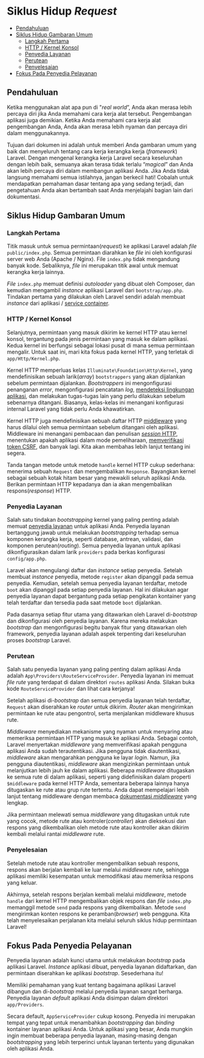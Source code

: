 # Siklus Hidup _Request_

- [Pendahuluan](#introduction)
- [Siklus Hidup Gambaran Umum](#lifecycle-overview)
  - [Langkah Pertama](#first-steps)
  - [HTTP / Kernel Konsol](#http-console-kernels)
  - [Penyedia Layanan](#service-providers)
  - [Perutean](#routing)
  - [Penyelesaian](#finishing-up)
- [Fokus Pada Penyedia Pelayanan](#focus-on-service-providers)

<a name="introduction"></a>

## Pendahuluan

Ketika menggunakan alat apa pun di "_real world_”, Anda akan merasa lebih percaya diri jika Anda memahami cara kerja alat tersebut. Pengembangan aplikasi juga demikian. Ketika Anda memahami cara kerja alat pengembangan Anda, Anda akan merasa lebih nyaman dan percaya diri dalam menggunakannya.

Tujuan dari dokumen ini adalah untuk memberi Anda gambaran umum yang baik dan menyeluruh tentang cara kerja kerangka kerja (_framework_) Laravel. Dengan mengenal kerangka kerja Laravel secara keseluruhan dengan lebih baik, semuanya akan terasa tidak terlalu “_magical_” dan Anda akan lebih percaya diri dalam membangun aplikasi Anda. Jika Anda tidak langsung memahami semua istilahnya, jangan berkecil hati! Cobalah untuk mendapatkan pemahaman dasar tentang apa yang sedang terjadi, dan pengetahuan Anda akan bertambah saat Anda menjelajahi bagian lain dari dokumentasi.

<a name="lifecycle-overview"></a>

## Siklus Hidup Gambaran Umum

<a name="first-steps"></a>

### Langkah Pertama

Titik masuk untuk semua permintaan(_request_) ke aplikasi Laravel adalah _file_ `public/index.php`. Semua permintaan diarahkan ke _file_ ini oleh konfigurasi server web Anda (Apache / Nginx). File `index.php` tidak mengandung banyak kode. Sebaliknya, _file_ ini merupakan titik awal untuk memuat kerangka kerja lainnya.

_File_ `index.php` memuat definisi _autoloader_ yang dibuat oleh Composer, dan kemudian mengambil _instance_ aplikasi Laravel dari `bootstrap/app.php`. Tindakan pertama yang dilakukan oleh Laravel sendiri adalah membuat _instance_ dari aplikasi / [service container](/docs/{{version}}/container).

<a name="http-console-kernels"></a>

### HTTP / Kernel Konsol

Selanjutnya, permintaan yang masuk dikirim ke kernel HTTP atau kernel konsol, tergantung pada jenis permintaan yang masuk ke dalam aplikasi. Kedua kernel ini berfungsi sebagai lokasi pusat di mana semua permintaan mengalir. Untuk saat ini, mari kita fokus pada kernel HTTP, yang terletak di `app/Http/Kernel.php`.

Kernel HTTP memperluas kelas `Illuminate\Foundation\Http\Kernel`, yang mendefinisikan sebuah larik(_array_) `bootstrappers` yang akan dijalankan sebelum permintaan dijalankan. _Bootstrappers_ ini mengonfigurasi penanganan _error_, mengonfigurasi pencatatan _log_, [mendeteksi lingkungan aplikasi](/docs/{{version}}/konfigurasi#konfigurasi-lingkungan), dan melakukan tugas-tugas lain yang perlu dilakukan sebelum sebenarnya ditangani. Biasanya, kelas-kelas ini menangani konfigurasi internal Laravel yang tidak perlu Anda khawatirkan.

Kernel HTTP juga mendefinisikan sebuah daftar HTTP [middleware](/docs/{{version}}/middleware) yang harus dilalui oleh semua permintaan sebelum ditangani oleh aplikasi. Middleware ini menangani pembacaan dan penulisan [_session_ HTTP](/docs/{{version}}/session), menentukan apakah aplikasi dalam mode pemeliharaan, [memverifikasi token CSRF](/docs/{{version}}/csrf), dan banyak lagi. Kita akan membahas lebih lanjut tentang ini segera.

Tanda tangan metode untuk metode `handle` kernel HTTP cukup sederhana: menerima sebuah `Request` dan mengembalikan `Response`. Bayangkan kernel sebagai sebuah kotak hitam besar yang mewakili seluruh aplikasi Anda. Berikan permintaan HTTP kepadanya dan ia akan mengembalikan respons(_response_) HTTP.

<a name="service-providers"></a>

### Penyedia Layanan

Salah satu tindakan _bootstrapping_ kernel yang paling penting adalah memuat [penyedia layanan](/docs/{{version}}/providers) untuk aplikasi Anda. Penyedia layanan bertanggung jawab untuk melakukan _bootstrapping_ terhadap semua komponen kerangka kerja, seperti database, antrean, validasi, dan komponen perutean(_routing_). Semua penyedia layanan untuk aplikasi dikonfigurasikan dalam larik `providers` pada berkas konfigurasi `config/app.php`.

Laravel akan mengulangi daftar dan _instance_ setiap penyedia. Setelah membuat _instance_ penyedia, metode `register` akan dipanggil pada semua penyedia. Kemudian, setelah semua penyedia layanan terdaftar, metode `boot` akan dipanggil pada setiap penyedia layanan. Hal ini dilakukan agar penyedia layanan dapat bergantung pada setiap pengikatan kontainer yang telah terdaftar dan tersedia pada saat metode `boot` dijalankan.

Pada dasarnya setiap fitur utama yang ditawarkan oleh Laravel di-_bootstrap_ dan dikonfigurasi oleh penyedia layanan. Karena mereka melakukan _bootstrap_ dan mengonfigurasi begitu banyak fitur yang ditawarkan oleh framework, penyedia layanan adalah aspek terpenting dari keseluruhan proses _bootstrap_ Laravel.

<a name="routing"></a>

### Perutean

Salah satu penyedia layanan yang paling penting dalam aplikasi Anda adalah `App\Providers\RouteServiceProvider`. Penyedia layanan ini memuat _file_ _rute_ yang terdapat di dalam direktori `routes` aplikasi Anda. Silakan buka kode `RouteServiceProvider` dan lihat cara kerjanya!

Setelah aplikasi di-_bootstrap_ dan semua penyedia layanan telah terdaftar, `Request` akan diserahkan ke _router_ untuk dikirim. _Router_ akan mengirimkan permintaan ke rute atau pengontrol, serta menjalankan middleware khusus rute.

_Middleware_ menyediakan mekanisme yang nyaman untuk menyaring atau memeriksa permintaan HTTP yang masuk ke aplikasi Anda. Sebagai contoh, Laravel menyertakan _middleware_ yang memverifikasi apakah pengguna aplikasi Anda sudah terautentikasi. Jika pengguna tidak diautentikasi, _middleware_ akan mengarahkan pengguna ke layar _login_. Namun, jika pengguna diautentikasi, _middleware_ akan mengizinkan permintaan untuk melanjutkan lebih jauh ke dalam aplikasi. Beberapa _middleware_ ditugaskan ke semua rute di dalam aplikasi, seperti yang didefinisikan dalam properti `$middleware` pada kernel HTTP Anda, sementara beberapa lainnya hanya ditugaskan ke rute atau grup rute tertentu. Anda dapat mempelajari lebih lanjut tentang middleware dengan membaca [dokumentasi _middleware_](/docs/{{versi}}/middleware) yang lengkap.

Jika permintaan melewati semua _middleware_ yang ditugaskan untuk rute yang cocok, metode rute atau kontroler(_controller_) akan dieksekusi dan respons yang dikembalikan oleh metode rute atau kontroller akan dikirim kembali melalui rantai _middleware_ rute.

<a name="finishing-up"></a>

### Penyelesaian

Setelah metode rute atau kontroller mengembalikan sebuah respons, respons akan berjalan kembali ke luar melalui _middleware_ rute, sehingga aplikasi memiliki kesempatan untuk memodifikasi atau memeriksa respons yang keluar.

Akhirnya, setelah respons berjalan kembali melalui _middleware_, metode `handle` dari kernel HTTP mengembalikan objek respons dan _file_ `index.php` memanggil metode `send` pada respons yang dikembalikan. Metode `send` mengirimkan konten respons ke peramban(_browser_) web pengguna. Kita telah menyelesaikan perjalanan kita melalui seluruh siklus hidup permintaan Laravel!

<a name="focus-on-service-providers"></a>

## Fokus Pada Penyedia Pelayanan

Penyedia layanan adalah kunci utama untuk melakukan _bootstrap_ pada aplikasi Laravel. _Instance_ aplikasi dibuat, penyedia layanan didaftarkan, dan permintaan diserahkan ke aplikasi _bootstrap_. Sesederhana itu!

Memiliki pemahaman yang kuat tentang bagaimana aplikasi Laravel dibangun dan di-_bootstrap_ melalui penyedia layanan sangat berharga. Penyedia layanan _default_ aplikasi Anda disimpan dalam direktori `app/Providers`.

Secara default, `AppServiceProvider` cukup kosong. Penyedia ini merupakan tempat yang tepat untuk menambahkan _bootstrapping_ dan _binding_ kontainer layanan aplikasi Anda. Untuk aplikasi yang besar, Anda mungkin ingin membuat beberapa penyedia layanan, masing-masing dengan _bootstrapping_ yang lebih terperinci untuk layanan tertentu yang digunakan oleh aplikasi Anda.
